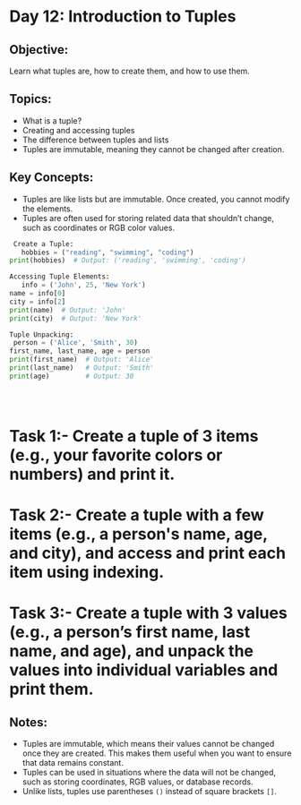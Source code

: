 # Day 12: Introduction to Tuples

## Objective:
Learn what tuples are, how to create them, and how to use them.

## Topics:
- What is a tuple?
- Creating and accessing tuples
- The difference between tuples and lists
- Tuples are immutable, meaning they cannot be changed after creation.

## Key Concepts:
- Tuples are like lists but are immutable. Once created, you cannot modify the elements.
- Tuples are often used for storing related data that shouldn’t change, such as coordinates or RGB color values.

``` python
 Create a Tuple:
   hobbies = ("reading", "swimming", "coding")
print(hobbies)  # Output: ('reading', 'swimming', 'coding')

Accessing Tuple Elements:
   info = ('John', 25, 'New York')
name = info[0]
city = info[2]
print(name)  # Output: 'John'
print(city)  # Output: 'New York'

Tuple Unpacking:
 person = ('Alice', 'Smith', 30)
first_name, last_name, age = person
print(first_name)  # Output: 'Alice'
print(last_name)   # Output: 'Smith'
print(age)         # Output: 30


   
```
# Task 1:- Create a tuple of 3 items (e.g., your favorite colors or numbers) and print it.
# Task 2:- Create a tuple with a few items (e.g., a person's name, age, and city), and access and print each item using indexing.
# Task 3:- Create a tuple with 3 values (e.g., a person’s first name, last name, and age), and unpack the values into individual variables and print them.


## Notes:
- Tuples are immutable, which means their values cannot be changed once they are created. This makes them useful when you want to ensure that data remains constant.
- Tuples can be used in situations where the data will not be changed, such as storing coordinates, RGB values, or database records.
- Unlike lists, tuples use parentheses `()` instead of square brackets `[]`.
